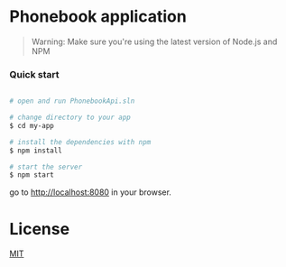 # Phonebook application

>Warning: Make sure you're using the latest version of Node.js and NPM

### Quick start

```bash

# open and run PhonebookApi.sln

# change directory to your app
$ cd my-app

# install the dependencies with npm
$ npm install

# start the server
$ npm start
```

go to [http://localhost:8080](http://localhost:8080) in your browser.

# License

[MIT](/LICENSE)
